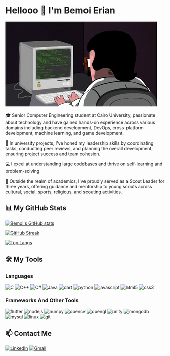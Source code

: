 # Hellooo 👋 I'm Bemoi Erian

![Code Photo](code.gif)

🎓 Senior Computer Engineering student at Cairo University, passionate about technology and have gained hands-on experience across various domains including backend development, DevOps, cross-platform development, machine learning, and game development.

🚀 In university projects, I've honed my leadership skills by coordinating tasks, conducting peer reviews, and planning the overall development, ensuring project success and team cohesion.

💻 I excel at understanding large codebases and thrive on self-learning and problem-solving.

🌟 Outside the realm of academics, I've proudly served as a Scout Leader for three years, offering guidance and mentorship to young scouts across cultural, social, sports, religious, and scouting activities.

<!-- ![](https://komarev.com/ghpvc/?username=bemoierian) -->

## 📊 My GitHub Stats

[![Bemoi's GitHub stats](https://github-readme-stats.vercel.app/api?username=bemoierian&show_icons=true&theme=cobalt&count_private=true&include_all_commits=false&rank_icon=github&&show=prs_merged_percentage)](https://github.com/anuraghazra/github-readme-stats)

[![GitHub Streak](https://streak-stats.demolab.com?user=bemoierian&theme=cobalt2&hide_current_streak=true&hide_longest_streak=true)](https://git.io/streak-stats)

[![Top Langs](https://github-readme-stats.vercel.app/api/top-langs/?username=bemoierian&theme=cobalt&langs_count=8&layout=donut)](https://github.com/anuraghazra/github-readme-stats)

## 🛠️ My Tools

### Languages

<img src="https://cdn.jsdelivr.net/gh/devicons/devicon/icons/c/c-original.svg" alt="C" width="40" height="40"/> <img src="https://cdn.jsdelivr.net/gh/devicons/devicon/icons/cplusplus/cplusplus-original.svg" alt="C++" width="40" height="40"/> <img src="https://cdn.jsdelivr.net/gh/devicons/devicon/icons/csharp/csharp-original.svg" alt="C#" width="40" height="40"/> <img src="https://cdn.jsdelivr.net/gh/devicons/devicon/icons/java/java-original.svg" alt="Java" width="40" height="40"/> <img src="https://cdn.jsdelivr.net/gh/devicons/devicon/icons/dart/dart-original.svg" alt="dart" width="40" height="40"/> <img src="https://cdn.jsdelivr.net/gh/devicons/devicon/icons/python/python-original.svg" alt="python" width="40" height="40"/> <img src="https://cdn.jsdelivr.net/gh/devicons/devicon/icons/javascript/javascript-original.svg" alt="javascript" width="40" height="40"/> <img src="https://cdn.jsdelivr.net/gh/devicons/devicon/icons/html5/html5-original-wordmark.svg" alt="html5" width="40" height="40"/> <img src="https://cdn.jsdelivr.net/gh/devicons/devicon/icons/css3/css3-original-wordmark.svg" alt="css3" width="40" height="40"/>

### Frameworks And Other Tools

<img src="https://cdn.jsdelivr.net/gh/devicons/devicon/icons/flutter/flutter-original.svg" alt="flutter" width="40" height="40"/> <img src="https://cdn.jsdelivr.net/gh/devicons/devicon/icons/nodejs/nodejs-original.svg" alt="nodejs" width="40" height="40"/> <img src="https://cdn.jsdelivr.net/gh/devicons/devicon/icons/numpy/numpy-original.svg" alt="numpy" width="40" height="40"/> <img src="https://cdn.jsdelivr.net/gh/devicons/devicon/icons/opencv/opencv-original-wordmark.svg" alt="opencv" width="40" height="40"/> <img src="https://cdn.jsdelivr.net/gh/devicons/devicon/icons/opengl/opengl-original.svg" alt="opengl" width="40" height="40"/> <img src="https://cdn.jsdelivr.net/gh/devicons/devicon/icons/unity/unity-original.svg" alt="unity" width="40" height="40"/> <img src="https://cdn.jsdelivr.net/gh/devicons/devicon/icons/mongodb/mongodb-original-wordmark.svg" alt="mongodb" width="40" height="40"/> <img src="https://cdn.jsdelivr.net/gh/devicons/devicon/icons/mysql/mysql-original-wordmark.svg" alt="mysql" width="40" height="40"/> <img src="https://cdn.jsdelivr.net/gh/devicons/devicon/icons/linux/linux-original.svg" alt="linux" width="40" height="40"/> <img src="https://cdn.jsdelivr.net/gh/devicons/devicon/icons/git/git-original.svg" alt="git" width="40" height="40"/>

## 📫 Contact Me

<a href="https://www.linkedin.com/in/bemoi-erian-a8a231221/"><img src="https://img.icons8.com/color/48/000000/linkedin.png" alt="LinkedIn" width="40" height="40"/></a> <a href="mailto:bemoi.erian@gmail.com"><img src="https://img.icons8.com/color/48/000000/gmail-new.png" alt="Gmail" width="40" height="40"/></a>
